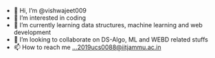 - 👋 Hi, I’m @vishwajeet009
- 👀 I’m interested in coding
- 🌱 I’m currently learning data structures, machine learning and web development
- 💞️ I’m looking to collaborate on DS-Algo, ML and WEBD related stuffs
- 📫 How to reach me ...2019ucs0088@iitjammu.ac.in

<!---
vishwajeet009/vishwajeet009 is a ✨ special ✨ repository because its `README.md` (this file) appears on your GitHub profile.
You can click the Preview link to take a look at your changes.
--->
